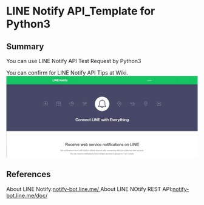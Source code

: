 # LINE Notify API_Template for Python3
## Summary
You can use LINE Notify API Test Request by Python3

You can confirm for LINE Notify API Tips at Wiki.
<img src="LINE_Notify_IMAGE.webp">



## References
About LINE Notify:[notify-bot.line.me/ ](https://notify-bot.line.me/)
About LINE NOtify REST API:[notify-bot.line.me/doc/](https://notify-bot.line.me/doc/)
